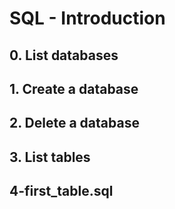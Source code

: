 # SQL - Introduction

## 0. List databases
## 1. Create a database
## 2. Delete a database
## 3. List tables
## 4-first_table.sql



